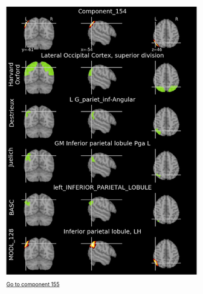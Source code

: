 


![154](preliminary/154.jpg "Component 154")

[Go to component 155](https://parietal-inria.github.io/MODL_atlas/512/155 "Component 155")